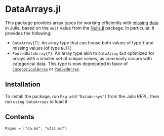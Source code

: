 # DataArrays.jl

This package provides array types for working efficiently with [missing data](https://en.wikipedia.org/wiki/Missing_data)
in Julia, based on the `null` value from the [Nulls.jl](https://github.com/JuliaData/Nulls.jl) package.
In particular, it provides the following:

* `DataArray{T}`: An array type that can house both values of type `T` and missing values (of type `Null`)
* `PooledDataArray{T}`: An array type akin to `DataArray` but optimized for arrays with a smaller set of unique
  values, as commonly occurs with categorical data. This type is now deprecated in favor of [`CategoricalArray`](https://github.com/JuliaData/CategoricalArrays.jl) or [`PooledArray`](https://github.com/JuliaComputing/PooledArrays.jl).

## Installation

To install the package, run `Pkg.add("DataArrays")` from the Julia REPL, then run `using DataArrays` to load it.

## Contents

```@contents
Pages = ["da.md", "util.md"]
```

